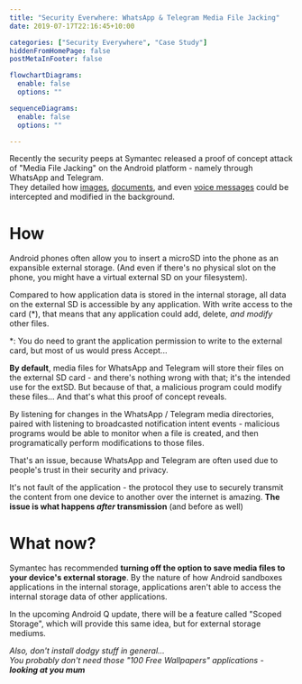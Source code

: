 ```yaml
---
title: "Security Everwhere: WhatsApp & Telegram Media File Jacking"
date: 2019-07-17T22:16:45+10:00

categories: ["Security Everywhere", "Case Study"]
hiddenFromHomePage: false
postMetaInFooter: false

flowchartDiagrams:
  enable: false
  options: ""

sequenceDiagrams: 
  enable: false
  options: ""

---
```


Recently the security peeps at Symantec released a proof of concept attack of "Media File Jacking" on the Android platform - namely through WhatsApp and Telegram.  
They detailed how [images](https://www.youtube.com/watch?v=FHvkGUh8S_c), [documents](https://www.youtube.com/watch?v=bKBk6NBHw5s), and even [voice messages](https://www.youtube.com/watch?v=Xt5BI0gIwnw) could be intercepted and modified in the background.

# How

Android phones often allow you to insert a microSD into the phone as an expansible external storage. (And even if there's no physical slot on the phone, you might have a virtual external SD on your filesystem).

Compared to how application data is stored in the internal storage, all data on the external SD is accessible by any application. With write access to the card (*), that means that any application could add, delete, _and modify_ other files.

*: You do need to grant the application permission to write to the external card, but most of us would press Accept...

**By default**, media files for WhatsApp and Telegram will store their files on the external SD card - and there's nothing wrong with that; it's the intended use for the extSD. But because of that, a malicious program could modify these files... And that's what this proof of concept reveals.

By listening for changes in the WhatsApp / Telegram media directories, paired with listening to broadcasted notification intent events - malicious programs would be able to monitor when a file is created, and then programatically perform modifications to those files.

That's an issue, because WhatsApp and Telegram are often used due to people's trust in their security and privacy.

It's not fault of the application - the protocol they use to securely transmit the content from one device to another over the internet is amazing. **The issue is what happens _after_ transmission** (and before as well)

# What now?

Symantec has recommended **turning off the option to save media files to your device's external storage**. By the nature of how Android sandboxes applications in the internal storage, applications aren't able to access the internal storage data of other applications.

In the upcoming Android Q update, there will be a feature called "Scoped Storage", which will provide this same idea, but for external storage mediums.

_Also, don't install dodgy stuff in general..._  
_You probably don't need those "100 Free Wallpapers" applications - **looking at you mum**_
